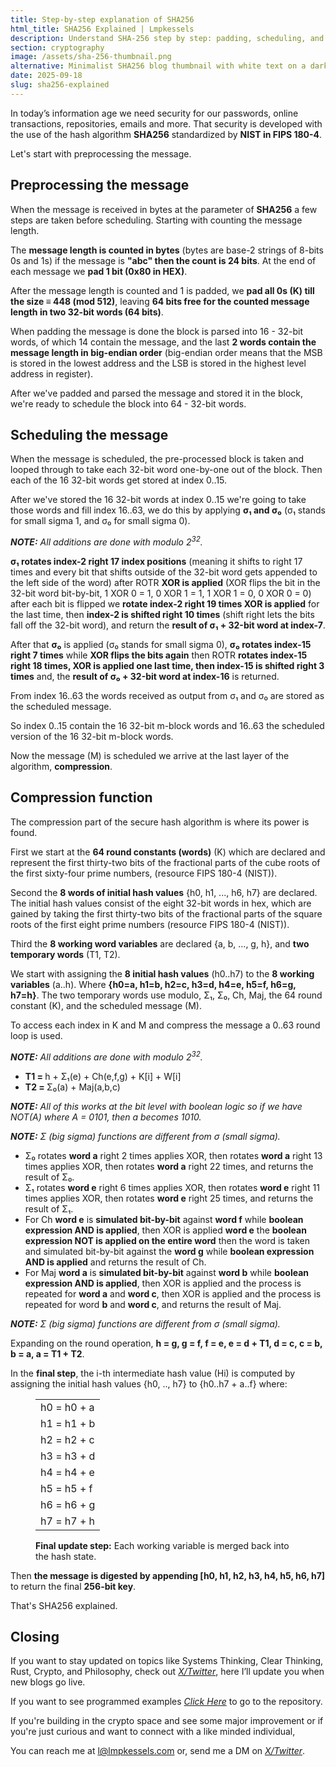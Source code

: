 ```yaml
---
title: Step-by-step explanation of SHA256
html_title: SHA256 Explained | Lmpkessels
description: Understand SHA-256 step by step: padding, scheduling, and compression. Clear explanation of how this hash algorithm secures Bitcoin and data.
section: cryptography
image: /assets/sha-256-thumbnail.png
alternative: Minimalist SHA256 blog thumbnail with white text on a dark gray background and faint binary code pattern. Bold 'SHA256' stands out in the center.
date: 2025-09-18
slug: sha256-explained
---
```


In today’s information age we need security for our passwords, online transactions, repositories, emails and more. That security is developed with the use of the hash algorithm **SHA256** standardized by **NIST in FIPS 180-4**.

Let's start with preprocessing the message.

## Preprocessing the message

When the message is received in bytes at the parameter of **SHA256** a few steps are taken before scheduling. Starting with counting the message length.

The **message length is counted in bytes** (bytes are base-2 strings of 8-bits 0s and 1s) if the message is **"abc" then the count is 24 bits**. At the end of each message we **pad 1 bit (0x80 in HEX)**.

After the message length is counted and 1 is padded, we **pad all 0s (K) till the size ≡ 448 (mod 512)**, leaving **64 bits free for the counted message length in two 32-bit words (64 bits)**.

When padding the message is done the block is parsed into 16 - 32-bit words, of which 14 contain the message, and the last **2 words contain the message length in big-endian order** (big-endian order means that the MSB is stored in the lowest address and the LSB is stored in the highest level address in register).

After we've padded and parsed the message and stored it in the block, we're ready to schedule the block into 64 - 32-bit words.

## Scheduling the message

When the message is scheduled, the pre-processed block is taken and looped through to take each 32-bit word one-by-one out of the block. Then each of the 16 32-bit words get stored at index 0..15.

After we've stored the 16 32-bit words at index 0..15 we're going to take those words and fill index 16..63, we do this by applying **σ₁ and σ₀** (σ₁ stands for small sigma 1, and σ₀ for small sigma 0).

<i><b>NOTE:</b> All additions are done with modulo 2<sup>32</sup>.</i>

**σ₁ rotates index-2 right 17 index positions** (meaning it shifts to right 17 times and every bit that shifts outside of the 32-bit word gets appended to the left side of the word) after ROTR **XOR is applied** (XOR flips the bit in the 32-bit word bit-by-bit, 1 XOR 0 = 1, 0 XOR 1 = 1, 1 XOR 1 = 0, 0 XOR 0 = 0) after each bit is flipped we **rotate index-2 right 19 times XOR is applied** for the last time, then **index-2 is shifted right 10 times** (shift right lets the bits fall off the 32-bit word), and return the **result of σ₁ + 32-bit word at index-7**.

After that **σ₀** is applied (σ₀ stands for small sigma 0), **σ₀ rotates index-15 right 7 times** while **XOR flips the bits again** then ROTR **rotates index-15 right 18 times, XOR is applied one last time, then index-15 is shifted right 3 times** and, the **result of σ₀ + 32-bit word at index-16** is returned.

From index 16..63 the words received as output from σ₁ and σ₀ are stored as the scheduled message.

So index 0..15 contain the 16 32-bit m-block words and 16..63 the scheduled version of the 16 32-bit m-block words.

Now the message (M) is scheduled we arrive at the last layer of the algorithm, **compression**.

## Compression function

The compression part of the secure hash algorithm is where its power is found.

First we start at the **64 round constants (words)** (K) which are declared and represent the first thirty-two bits of the fractional parts of the cube roots of the first sixty-four prime numbers, (resource FIPS 180-4 (NIST)).

Second the **8 words of initial hash values** {h0, h1, ..., h6, h7} are declared. The initial hash values consist of the eight 32-bit words in hex, which are gained by taking the first thirty-two bits of the fractional parts of the square roots of the first eight prime numbers (resource FIPS 180-4 (NIST)).

Third the **8 working word variables** are declared {a, b, ..., g, h}, and **two temporary words** (T1, T2).

We start with assigning the **8 initial hash values** (h0..h7) to the **8 working variables** (a..h). Where **{h0=a, h1=b, h2=c, h3=d, h4=e, h5=f, h6=g, h7=h}**. The two temporary words use modulo, Σ₁, Σ₀, Ch, Maj, the 64 round constant (K), and the scheduled message (M).

To access each index in K and M and compress the message a 0..63 round loop is used.

<i><b>NOTE:</b> All additions are done with modulo 2<sup>32</sup>.</i>

<ul class="post-ul">
  <li><b>T1 = </b>h + Σ₁(e) + Ch(e,f,g) + K[i] + W[i]</li>
  <li><b>T2 = </b>Σ₀(a) + Maj(a,b,c)</li>
</ul>

_**NOTE:** All of this works at the bit level with boolean logic so if we have NOT(A) where A = 0101, then a becomes 1010._

_**NOTE:** Σ (big sigma) functions are different from σ (small sigma)._

<ul class="post-ul">
    <li>Σ₀ rotates <b>word a</b> right 2 times applies XOR, then rotates <b>word a</b> right 13 times applies XOR, then rotates <b>word a</b> right 22 times, and returns the result of Σ₀.</li>
    <li>Σ₁ rotates <b>word e</b> right 6 times applies XOR, then rotates <b>word e</b> right 11 times applies XOR, then rotates <b>word e</b> right 25 times, and returns the result of Σ₁.</li>
    <li>For Ch <b>word e</b> is <b>simulated bit-by-bit</b> against <b>word f</b> while <b>boolean expression AND is applied</b>, then XOR is applied <b>word e</b> the <b>boolean expression NOT is applied on the entire word</b> then the word is taken and simulated bit-by-bit against the <b>word g</b> while <b>boolean expression AND is applied</b> and returns the result of Ch.</li>
    <li>For Maj <b>word a</b> is <b>simulated bit-by-bit</b> against <b>word b</b> while <b>boolean expression AND is applied</b>, then XOR is applied and the process is repeated for <b>word a</b> and <b>word c</b>, then XOR is applied and the process is repeated for word <b>b</b> and <b>word c</b>, and returns the result of Maj.</li>
</ul>

_**NOTE:** Σ (big sigma) functions are different from σ (small sigma)._

Expanding on the round operation, **h = g, g = f, f = e, e = d + T1, d = c, c = b, b = a, a = T1 + T2**.

In the **final step**, the i-th intermediate hash value (Hi) is computed by assigning the initial hash values {h0, .., h7} to {h0..h7 + a..f} where:

<figure>
  <table class="table-175px">
    <tbody>
      <tr><td>h0 = h0 + a</td></tr>
      <tr><td>h1 = h1 + b</td></tr>
      <tr><td>h2 = h2 + c</td></tr>
      <tr><td>h3 = h3 + d</td></tr>
      <tr><td>h4 = h4 + e</td></tr>
      <tr><td>h5 = h5 + f</td></tr>
      <tr><td>h6 = h6 + g</td></tr>
      <tr><td>h7 = h7 + h</td></tr>
    </tbody>
  </table>
  <figcaption><b>Final update step:</b> Each working variable is merged back into the hash state.</figcaption>
</figure>

Then **the message is digested by appending [h0, h1, h2, h3, h4, h5, h6, h7]** to return the final **256-bit key**.

That's SHA256 explained.

## Closing

If you want to stay updated on topics like Systems Thinking, Clear Thinking, Rust, Crypto, and Philosophy, check out <a href="https://x.com/lmpkessels" target="_blank" rel="noopener noreferrer"><em>X/Twitter</em></a>, here I’ll update you when new blogs go live.

If you want to see programmed examples <a href="https://github.com/Lmpkessels/crypto-primitives.git" target="_blank" rel="noopener noreferrer"><em>Click Here</em></a> to go to the repository.

If you're building in the crypto space and see some major improvement or if you're just curious and want to connect with a like minded individual,

You can reach me at [l@lmpkessels.com](mailto:l@lmpkessels.com) or, send me a DM on <a href="https://x.com/lmpkessels" target="_blank" rel="noopener noreferrer"><em>X/Twitter</em></a>.
